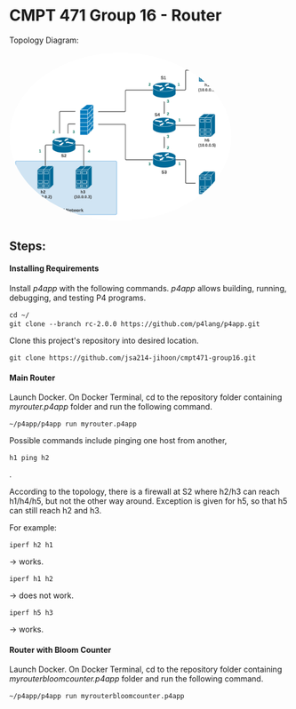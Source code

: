 # CMPT 471 Group 16 - Router

Topology Diagram:

<kbd>
<img src="Diagram.png" alt="Network Topology" width="400" style="border-radius:50%" />
</kbd>

## Steps:

#### Installing Requirements
Install *p4app* with the following commands. *p4app* allows building, running, debugging, and testing P4 programs.
```
cd ~/
git clone --branch rc-2.0.0 https://github.com/p4lang/p4app.git
```
Clone this project's repository into desired location.
```
git clone https://github.com/jsa214-jihoon/cmpt471-group16.git
```
#### Main Router
Launch Docker.
On Docker Terminal, cd to the repository folder containing *myrouter.p4app* folder and run the following command.
```
~/p4app/p4app run myrouter.p4app
```
Possible commands include pinging one host from another,
```
h1 ping h2
```
.

According to the topology, there is a firewall at S2 where h2/h3 can reach h1/h4/h5, but not the other way around. Exception is given for h5, so that h5 can still reach h2 and h3.

For example:
```
iperf h2 h1
```
-> works.
```
iperf h1 h2
```
-> does not work.
```
iperf h5 h3
```
-> works.
#### Router with Bloom Counter

Launch Docker.
On Docker Terminal, cd to the repository folder containing *myrouterbloomcounter.p4app* folder and run the following command.
```
~/p4app/p4app run myrouterbloomcounter.p4app
```
